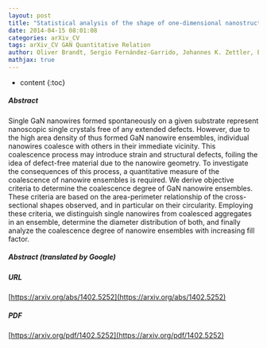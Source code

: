```yaml
---
layout: post
title: "Statistical analysis of the shape of one-dimensional nanostructures: determining the coalescence degree of spontaneously formed GaN nanowires"
date: 2014-04-15 08:01:08
categories: arXiv_CV
tags: arXiv_CV GAN Quantitative Relation
author: Oliver Brandt, Sergio Fernández-Garrido, Johannes K. Zettler, Esperanza Luna, Uwe Jahn, Caroline Chèze, Vladimir M. Kaganer
mathjax: true
---
```


* content
{:toc}

##### Abstract
Single GaN nanowires formed spontaneously on a given substrate represent nanoscopic single crystals free of any extended defects. However, due to the high area density of thus formed GaN nanowire ensembles, individual nanowires coalesce with others in their immediate vicinity. This coalescence process may introduce strain and structural defects, foiling the idea of defect-free material due to the nanowire geometry. To investigate the consequences of this process, a quantitative measure of the coalescence of nanowire ensembles is required. We derive objective criteria to determine the coalescence degree of GaN nanowire ensembles. These criteria are based on the area-perimeter relationship of the cross-sectional shapes observed, and in particular on their circularity. Employing these criteria, we distinguish single nanowires from coalesced aggregates in an ensemble, determine the diameter distribution of both, and finally analyze the coalescence degree of nanowire ensembles with increasing fill factor.

##### Abstract (translated by Google)


##### URL
[https://arxiv.org/abs/1402.5252](https://arxiv.org/abs/1402.5252)

##### PDF
[https://arxiv.org/pdf/1402.5252](https://arxiv.org/pdf/1402.5252)


